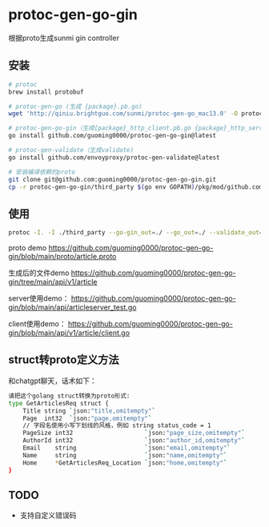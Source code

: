 # protoc-gen-go-gin
根据proto生成sunmi gin controller

## 安装
```bash
# protoc
brew install protobuf

# protoc-gen-go (生成 {package}.pb.go)
wget 'http://qiniu.brightguo.com/sunmi/protoc-gen-go_mac13.0' -O protoc-gen-go && chmod +x protoc-gen-go && mv protoc-gen-go $(go env GOPATH)/bin

# protoc-gen-go-gin（生成{package}_http_client.pb.go {package}_http_server.pb.go {package}_json.pb.go）
go install github.com/guoming0000/protoc-gen-go-gin@latest

# protoc-gen-validate（生成validate)
go install github.com/envoyproxy/protoc-gen-validate@latest

# 安装编译依赖的proto
git clone git@github.com:guoming0000/protoc-gen-go-gin.git
cp -r protoc-gen-go-gin/third_party $(go env GOPATH)/pkg/mod/github.com/guoming0000/
```

## 使用
```bash
protoc -I. -I ./third_party --go-gin_out=./ --go_out=./ --validate_out=lang=go:./ api/article.proto
```

proto demo
https://github.com/guoming0000/protoc-gen-go-gin/blob/main/proto/article.proto

生成后的文件demo
https://github.com/guoming0000/protoc-gen-go-gin/tree/main/api/v1/article

server使用demo：
https://github.com/guoming0000/protoc-gen-go-gin/blob/main/api/articleserver_test.go

client使用demo：
https://github.com/guoming0000/protoc-gen-go-gin/blob/main/api/v1/article/client.go

## struct转proto定义方法
和chatgpt聊天，话术如下：
```bash
请把这个golang struct转换为proto形式:
type GetArticlesReq struct {
	Title string `json:"title,omitempty"`
	Page  int32  `json:"page,omitempty"`
	// 字段名使用小写下划线的风格，例如 string status_code = 1
	PageSize int32                    `json:"page_size,omitempty"`
	AuthorId int32                    `json:"author_id,omitempty"`
	Email    string                   `json:"email,omitempty"`
	Name     string                   `json:"name,omitempty"`
	Home     *GetArticlesReq_Location `json:"home,omitempty"`
}
```
## TODO
- 支持自定义错误码
